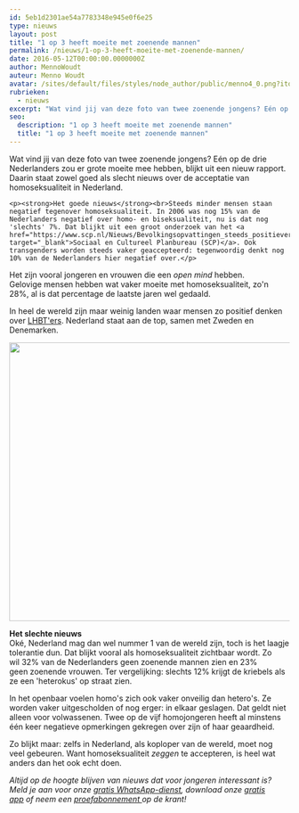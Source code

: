 ```yaml
---
id: 5eb1d2301ae54a7783348e945e0f6e25
type: nieuws
layout: post
title: "1 op 3 heeft moeite met zoenende mannen"
permalink: /nieuws/1-op-3-heeft-moeite-met-zoenende-mannen/
date: 2016-05-12T00:00:00.0000000Z
author: MennoWoudt
auteur: Menno Woudt
avatar: /sites/default/files/styles/node_author/public/menno4_0.png?itok=5KD7Yfz3
rubrieken:
  - nieuws
excerpt: "Wat vind jij van deze foto van twee zoenende jongens? Eén op de drie Nederlanders zou er grote moeite mee hebben, blijkt uit een nieuw rapport. Daarin staat zowel goed als slecht nieuws over de acceptatie van homoseksualiteit in Nederland.  "
seo:
  description: "1 op 3 heeft moeite met zoenende mannen"
  title: "1 op 3 heeft moeite met zoenende mannen"
---
```

Wat vind jij van deze foto van twee zoenende jongens? Eén op de drie Nederlanders zou er grote moeite mee hebben, blijkt uit een nieuw rapport. Daarin staat zowel goed als slecht nieuws over de acceptatie van homoseksualiteit in Nederland.  

    <p><strong>Het goede nieuws</strong><br>Steeds minder mensen staan negatief tegenover homoseksualiteit. In 2006 was nog 15% van de Nederlanders negatief over homo- en biseksualiteit, nu is dat nog 'slechts' 7%. Dat blijkt uit een groot onderzoek van het <a href="https://www.scp.nl/Nieuws/Bevolkingsopvattingen_steeds_positiever_maar_LHB_s_wel_meer_problemen" target="_blank">Sociaal en Cultureel Planbureau (SCP)</a>. Ook transgenders worden steeds vaker geaccepteerd: tegenwoordig denkt nog 10% van de Nederlanders hier negatief over.</p>
<p>Het zijn vooral jongeren en vrouwen die een <em>open mind </em>hebben. Gelovige mensen hebben wat vaker moeite met homoseksualiteit, zo'n 28%, al is dat percentage de laatste jaren wel gedaald.</p>
<p>In heel de wereld zijn maar weinig landen waar mensen zo positief denken over <a href="/lifestyle/het-grote-paarse-vrijdag-woordenboek" target="_blank">LHBT'ers</a>. Nederland staat aan de top, samen met Zweden en Denemarken. </p>
<p><div class="media media-element-container media-default"><div id="file-18601" class="file file-image file-image-jpeg">

        
  
  <div class="content">
    <img title="Beeld: AFP" height="500" width="850" class="media-element file-default" src="/sites/default/files/ANP-33704103_0.jpg" alt="">  </div>

  
</div>
</div>
<p><strong>Het slechte nieuws</strong><br>Oké, Nederland mag dan wel nummer 1 van de wereld zijn, toch is het laagje tolerantie dun. Dat blijkt vooral als homoseksualiteit zichtbaar wordt. Zo wil 32% van de Nederlanders geen zoenende mannen zien en 23% geen zoenende vrouwen. Ter vergelijking: slechts 12% krijgt de kriebels als ze een 'heterokus' op straat zien.</p>
<p>In het openbaar voelen homo's zich ook vaker onveilig dan hetero's. Ze worden vaker uitgescholden of nog erger: in elkaar geslagen. Dat geldt niet alleen voor volwassenen. Twee op de vijf homojongeren heeft al minstens één keer negatieve opmerkingen gekregen over zijn of haar geaardheid.</p>
<p>Zo blijkt maar: zelfs in Nederland, als koploper van de wereld, moet nog veel gebeuren. Want homoseksualiteit <em>zeggen </em>te accepteren, is heel wat anders dan het ook echt doen.</p>
<p><em>Altijd op de hoogte blijven van nieuws dat voor jongeren interessant is? Meld je aan voor onze <a href="/whatsapp">gratis WhatsApp-dienst</a>, download onze <a href="/app">gratis app</a> of neem een <a href="https://www.kidsweek.nl/abonneren/abonnementen/ae/artikel2/">proefabonnement </a>op de krant! </em></p>  
